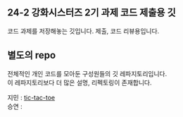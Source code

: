## 24-2 강화시스터즈 2기 과제 코드 제출용 깃
코드 과제를 저장해놓는 깃입니다. 제출, 코드 리뷰용입니다. 

## 별도의 repo
전체적인 개인 코드를 모아둔 구성원들의 깃 레파지토리입니다.  
이 레파지토리보다 더 많은 설명, 리펙토링이 존재합니다. 

지민 : [tic-tac-toe](https://github.com/Tonnonssi/tic_tac_toe.git)  
승연 : 

